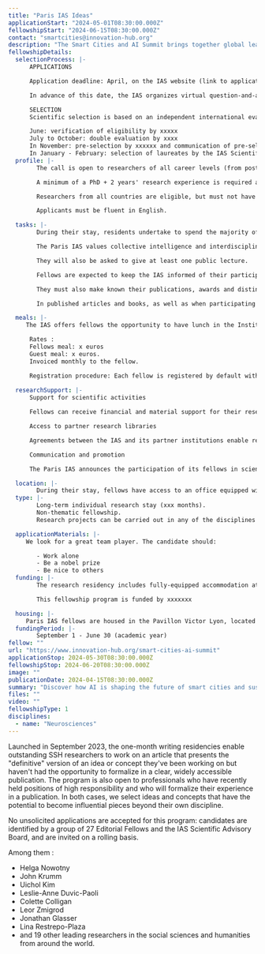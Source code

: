 ```yaml
---
title: "Paris IAS Ideas"
applicationStart: "2024-05-01T08:30:00.000Z"
fellowshipStart: "2024-06-15T08:30:00.000Z"
contact: "smartcities@innovation-hub.org"
description: "The Smart Cities and AI Summit brings together global leaders, urban planners, and technologists to discuss how AI is transforming urban environments. Topics include AI-driven traffic management, energy-efficient city infrastructures, and the role of AI in enhancing urban sustainability. Featured speakers include Prof. David Turner, a leading authority on AI for urban systems, and Dr. Ana Gómez, a smart infrastructure specialist. The event will be hosted by the Global Innovation Hub."
fellowshipDetails:
  selectionProcess: |-
      APPLICATIONS

      Application deadline: April, on the IAS website (link to application platform).</p>

      In advance of this date, the IAS organizes virtual question-and-answer sessions for Parisian researchers wishing to invite their colleagues, and for international researchers wishing to send in their applications.

      SELECTION
      Scientific selection is based on an independent international evaluation.

      June: verification of eligibility by xxxxx
      July to October: double evaluation by xxxx
      In November: pre-selection by xxxxxx and communication of pre-selection results 
      In January - February: selection of laureates by the IAS Scientific Advisory Board and communication of results.
  profile: |-
        The call is open to researchers of all career levels (from postdoctoral to senior researcher).

        A minimum of a PhD + 2 years' research experience is required at the time of application. Exceptions are possible for researchers with a Master's degree + 6 years' full-time research experience after graduation (doctoral training will not be taken into account in calculating experience).

        Researchers from all countries are eligible, but must not have spent more than 12 months in France in the three years preceding the application deadline.

        Applicants must be fluent in English.

  tasks: |-
        During their stay, residents undertake to spend the majority of their time in Paris and to participate in scientific exchanges within the Institute.

        The Paris IAS values collective intelligence and interdisciplinarity. Resident researchers are therefore expected to contribute actively to discussions and the common life of the Institute, during the compulsory weekly internal seminar at which a researcher presents his or her research, at communal lunches, at the monthly Tuesday Wine & Conversation get-togethers, and beyond.

        They will also be asked to give at least one public lecture.

        Fellows are expected to keep the IAS informed of their participation in conferences, seminars and external scientific events.

        They must also make known their publications, awards and distinctions, etc.

        In published articles and books, as well as when participating in scientific events outside the Institute, they must mention their status as IAS fellows.

  meals: |-
     The IAS offers fellows the opportunity to have lunch in the Institute's canteen from Monday to Friday. It is also possible (and strongly encouraged) to invite researchers from outside the Institute to lunch in order to foster exchanges and discussions with the Parisian scientific community.

      Rates :
      Fellows meal: x euros
      Guest meal: x euros.
      Invoiced monthly to the fellow.

      Registration procedure: Each fellow is registered by default with the catering service from Monday to Friday. For obvious reasons of waste reduction, any forecast absence must be notified one week before the date of the meal not taken. Meals not taken and not notified in advance will be billed.
 
  researchSupport: |-
      Support for scientific activities

      Fellows can receive financial and material support for their research work and activities. This includes in particular the organization of scientific events (study days, conferences,...), doctoral training and workshops with non-academic collaborators or audiences, as well as the translation and publication of texts.

      Access to partner research libraries

      Agreements between the IAS and its partner institutions enable residents to benefit from privileged access and extended lending rights in the main Parisian libraries from the moment of their arrival (link to the booklet bibliotheque de genevieve in pdf to download).

      Communication and promotion

      The Paris IAS announces the participation of its fellows in scientific events and their publications on its website and in its monthly newsletter. Each fellow also has a dedicated page on the IAS website, as well as those of its partners Netias and Ubias, giving a brief description of his or her background and research project.

  location: |-
        During their stay, fellows have access to an office equipped with a computer, Internet access and printing facilities, as well as meeting space, on the IAS premises at the Hôtel de Lauzun
  type: |-
        Long-term individual research stay (xxx months).
        Non-thematic fellowship.
        Research projects can be carried out in any of the disciplines and themes of the HSS. The choice of theme is left entirely up to the researcher, on condition that he or she responds to the problematic through fundamental research or cross-sectoral collaborative projects (involving non-academic players: the world of politics, business, associations, etc.).

  applicationMaterials: |-
     We look for a great team player. The candidate should:

        - Work alone
        - Be a nobel prize
        - Be nice to others
  funding: |-
        The research residency includes fully-equipped accommodation at the CIUP in Paris, a living allowance (xxxxx euros per month), social security coverage, a research and training budget (to be determined on a case-by-case basis), and travel expenses to and from the researchers' home institutions at the start and end of the residency.

        This fellowship program is funded by xxxxxxx

  housing: |-
     Paris IAS fellows are housed in the Pavillon Victor Lyon, located in the heart of the Cité internationale universitaire de Paris. The residence can accommodate researchers and their families(+ link).
  fundingPeriod: |-
        September 1 - June 30 (academic year)
fellow: ""
url: "https://www.innovation-hub.org/smart-cities-ai-summit"
applicationStop: 2024-05-30T08:30:00.000Z
fellowshipStop: 2024-06-20T08:30:00.000Z
image: ""
publicationDate: 2024-04-15T08:30:00.000Z
summary: "Discover how AI is shaping the future of smart cities and sustainable urban living."
files: ""
video: ""
fellowshipType: 1
disciplines:
  - name: "Neurosciences"
---
```

Launched in September 2023, the one-month writing residencies enable outstanding SSH researchers to work on an article that presents the "definitive" version of an idea or concept they've been working on but haven't had the opportunity to formalize in a clear, widely accessible publication. The program is also open to professionals who have recently held positions of high responsibility and who will formalize their experience in a publication. In both cases, we select ideas and concepts that have the potential to become influential pieces beyond their own discipline.

No unsolicited applications are accepted for this program: candidates are identified by a group of 27 Editorial Fellows and the IAS Scientific Advisory Board, and are invited on a rolling basis.

Among them :

- Helga Nowotny
- John Krumm
- Uichol Kim
- Leslie-Anne Duvic-Paoli
- Colette Colligan
- Leor Zmigrod
- Jonathan Glasser
- Lina Restrepo-Plaza
- and 19 other leading researchers in the social sciences and humanities from around the world.
